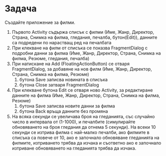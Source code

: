 # Задача

Създайте приложение за филми.

1. Първото Activity съдържа списък с филми (Име, Жанр, Директор, Страна, Снимка на филма, гледания, печалба, бутон(Edit)), данните са подредени по нарастващ ред на печалбата
2. При клекване на филм от списъка се показва FragmentDialog с подробни данни за филма (Име, Жанр, Директор, Страна, Снимка на филма, Резюме, гледания, печалба)
3. При натискане на Add (FloatingActionButton) се отваря FragmentDialog, за добавяне на нов филм (Име, Жанр, Директор, Страна, Снимка на филма, Резюме)
   1. бутона Save записва новината в списъка
   2. бутона Close затваря FragmentDialog
4. При клекване бутона Edit се отваря ново Activity, за редактиране данните на филма (Име, Жанр, Директор, Страна, Снимка на филма, Резюме)
   1. бутона Save записва новите данни за филма
   2. бутона Back връща данните без промяна
5. На всяка секунди се увеличава броя на гледанията, със случайно число в интервала от (1-1000), и печалбите (симулирайте обновяването на броя гледания да отнема 5 секунди). На всеки 10 секунди се изтрива филма с най-малко печалби, ако филмите в списъка са повече от 10, ако е започнало обновяване гледанията на филмите, изтриването трябва да изчака и съответно ако е започнало изтриване обновяването на гледанията трябва да изчака.

